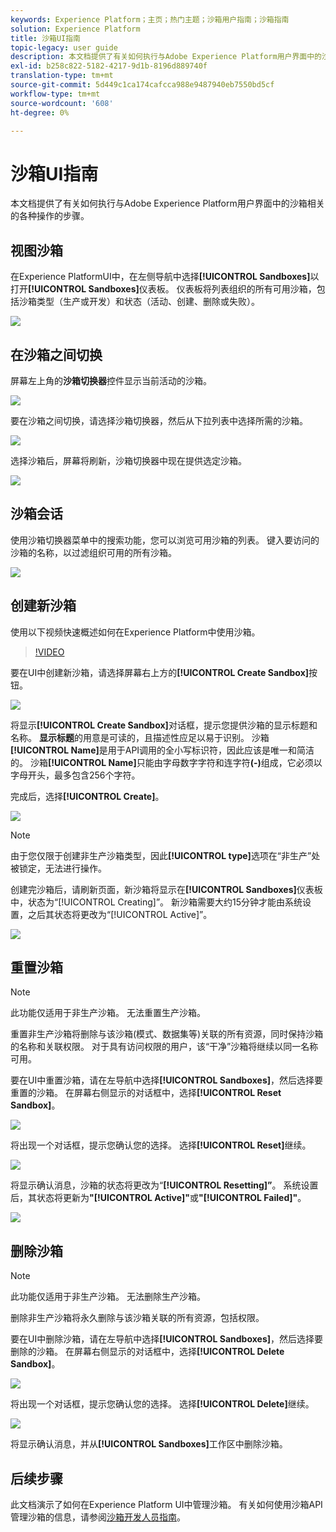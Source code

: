 ```yaml
---
keywords: Experience Platform；主页；热门主题；沙箱用户指南；沙箱指南
solution: Experience Platform
title: 沙箱UI指南
topic-legacy: user guide
description: 本文档提供了有关如何执行与Adobe Experience Platform用户界面中的沙箱相关的各种操作的步骤。
exl-id: b258c822-5182-4217-9d1b-8196d889740f
translation-type: tm+mt
source-git-commit: 5d449c1ca174cafcca988e9487940eb7550bd5cf
workflow-type: tm+mt
source-wordcount: '608'
ht-degree: 0%

---
```


# 沙箱UI指南

本文档提供了有关如何执行与Adobe Experience Platform用户界面中的沙箱相关的各种操作的步骤。

## 视图沙箱

在Experience PlatformUI中，在左侧导航中选择&#x200B;**[!UICONTROL Sandboxes]**&#x200B;以打开&#x200B;**[!UICONTROL Sandboxes]**&#x200B;仪表板。 仪表板将列表组织的所有可用沙箱，包括沙箱类型（生产或开发）和状态（活动、创建、删除或失败）。

![](../images/ui/view-sandboxes.png)

## 在沙箱之间切换

屏幕左上角的&#x200B;**沙箱切换器**&#x200B;控件显示当前活动的沙箱。

![](../images/ui/sandbox-switcher.png)

要在沙箱之间切换，请选择沙箱切换器，然后从下拉列表中选择所需的沙箱。

![](../images/ui/switcher-menu.png)

选择沙箱后，屏幕将刷新，沙箱切换器中现在提供选定沙箱。

![](../images/ui/switched.png)

## 沙箱会话

使用沙箱切换器菜单中的搜索功能，您可以浏览可用沙箱的列表。 键入要访问的沙箱的名称，以过滤组织可用的所有沙箱。

![](../images/ui/sandbox-search.png)

## 创建新沙箱

使用以下视频快速概述如何在Experience Platform中使用沙箱。

>[!VIDEO](https://video.tv.adobe.com/v/29838/?quality=12&learn=on)

要在UI中创建新沙箱，请选择屏幕右上方的&#x200B;**[!UICONTROL Create Sandbox]**&#x200B;按钮。

![](../images/ui/create-sandbox.png)

将显示&#x200B;**[!UICONTROL Create Sandbox]**&#x200B;对话框，提示您提供沙箱的显示标题和名称。 **显示标题**&#x200B;的用意是可读的，且描述性应足以易于识别。 沙箱&#x200B;**[!UICONTROL Name]**&#x200B;是用于API调用的全小写标识符，因此应该是唯一和简洁的。 沙箱&#x200B;**[!UICONTROL Name]**&#x200B;只能由字母数字字符和连字符&#x200B;**(-)**&#x200B;组成，它必须以字母开头，最多包含256个字符。

完成后，选择&#x200B;**[!UICONTROL Create]**。

![](../images/ui/create-dialog.png)

>[!NOTE]
>
>由于您仅限于创建非生产沙箱类型，因此&#x200B;**[!UICONTROL type]**&#x200B;选项在“非生产”处被锁定，无法进行操作。

创建完沙箱后，请刷新页面，新沙箱将显示在&#x200B;**[!UICONTROL Sandboxes]**&#x200B;仪表板中，状态为“[!UICONTROL Creating]”。 新沙箱需要大约15分钟才能由系统设置，之后其状态将更改为“[!UICONTROL Active]”。

![](../images/ui/creating.png)

## 重置沙箱

>[!NOTE]
>
>此功能仅适用于非生产沙箱。 无法重置生产沙箱。

重置非生产沙箱将删除与该沙箱(模式、数据集等)关联的所有资源，同时保持沙箱的名称和关联权限。 对于具有访问权限的用户，该“干净”沙箱将继续以同一名称可用。

要在UI中重置沙箱，请在左导航中选择&#x200B;**[!UICONTROL Sandboxes]**，然后选择要重置的沙箱。 在屏幕右侧显示的对话框中，选择&#x200B;**[!UICONTROL Reset Sandbox]**。

![](../images/ui/reset-sandbox.png)

将出现一个对话框，提示您确认您的选择。 选择&#x200B;**[!UICONTROL Reset]**&#x200B;继续。

![](../images/ui/reset-confirm.png)

将显示确认消息，沙箱的状态将更改为“**[!UICONTROL Resetting]”**。 系统设置后，其状态将更新为&#x200B;**&quot;[!UICONTROL Active]&quot;**&#x200B;或&#x200B;**&quot;[!UICONTROL Failed]&quot;**。

![](../images/ui/resetting.png)

## 删除沙箱

>[!NOTE]
>
>此功能仅适用于非生产沙箱。 无法删除生产沙箱。

删除非生产沙箱将永久删除与该沙箱关联的所有资源，包括权限。

要在UI中删除沙箱，请在左导航中选择&#x200B;**[!UICONTROL Sandboxes]**，然后选择要删除的沙箱。 在屏幕右侧显示的对话框中，选择&#x200B;**[!UICONTROL Delete Sandbox]**。

![](../images/ui/delete-sandbox.png)

将出现一个对话框，提示您确认您的选择。 选择&#x200B;**[!UICONTROL Delete]**&#x200B;继续。

![](../images/ui/delete-confirm.png)

将显示确认消息，并从&#x200B;**[!UICONTROL Sandboxes]**&#x200B;工作区中删除沙箱。

## 后续步骤

此文档演示了如何在Experience Platform UI中管理沙箱。 有关如何使用沙箱API管理沙箱的信息，请参阅[沙箱开发人员指南](../api/getting-started.md)。
